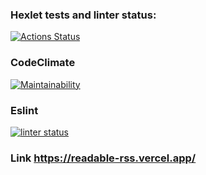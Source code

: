 ### Hexlet tests and linter status:
[![Actions Status](https://github.com/Takaiva/frontend-project-lvl3/workflows/hexlet-check/badge.svg)](https://github.com/Takaiva/frontend-project-lvl3/actions)

### CodeClimate
[![Maintainability](https://api.codeclimate.com/v1/badges/1109fe03185ca832cf99/maintainability)](https://codeclimate.com/github/Takaiva/frontend-project-lvl3/maintainability)

### Eslint
[![linter status](https://github.com/Takaiva/frontend-project-lvl3/actions/workflows/linter-check.yml/badge.svg)](https://github.com/Takaiva/frontend-project-lvl3/actions/workflows/linter-check.yml)

### Link https://readable-rss.vercel.app/